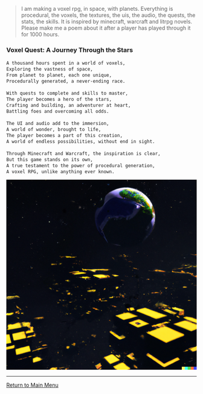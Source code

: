 > I am making a voxel rpg, in space, with planets. Everything is procedural, the voxels, the textures, the uis, the audio, the quests, the stats, the skills. It is inspired by minecraft, warcraft and litrpg novels. Please make me a poem about it after a player has played through it for 1000 hours.

### Voxel Quest: A Journey Through the Stars

    A thousand hours spent in a world of voxels,
    Exploring the vastness of space,
    From planet to planet, each one unique,
    Procedurally generated, a never-ending race.

    With quests to complete and skills to master,
    The player becomes a hero of the stars,
    Crafting and building, an adventurer at heart,
    Battling foes and overcoming all odds.

    The UI and audio add to the immersion,
    A world of wonder, brought to life,
    The player becomes a part of this creation,
    A world of endless possibilities, without end in sight.

    Through Minecraft and Warcraft, the inspiration is clear,
    But this game stands on its own,
    A true testament to the power of procedural generation,
    A voxel RPG, unlike anything ever known.

![Zoxel Art 4](https://github.com/deus369/zoxel-play/raw/main/docs/art/ai_art_4.png?raw=false "Zoxel Art 4")

-----

[Return to Main Menu](../../readme.md)